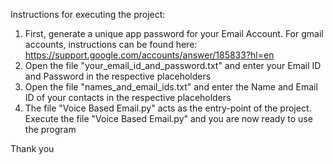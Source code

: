 Instructions for executing the project:

1. First, generate a unique app password for your Email Account. For gmail accounts, instructions can be found here: https://support.google.com/accounts/answer/185833?hl=en
2. Open the file "your_email_id_and_password.txt" and enter your Email ID and Password in the respective placeholders
3. Open the file "names_and_email_ids.txt" and enter the Name and Email ID of your contacts in the respective placeholders
4. The file "Voice Based Email.py" acts as the entry-point of the project. Execute the file "Voice Based Email.py" and you are now ready to use the program

Thank you
